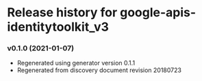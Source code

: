 # Release history for google-apis-identitytoolkit_v3

### v0.1.0 (2021-01-07)

* Regenerated using generator version 0.1.1
* Regenerated from discovery document revision 20180723

